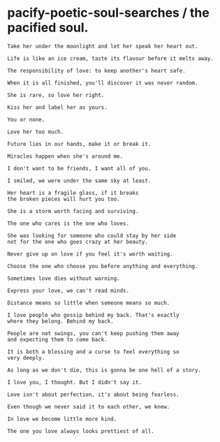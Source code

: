 # pacify-poetic-soul-searches / the pacified soul.

```
Take her under the moonlight and let her speak her heart out.
```

```
Life is like an ice cream, taste its flavour before it melts away.
```

```
The responsibility of love: to keep another's heart safe.
```

```
When it is all finished, you'll discover it was never random.
```

```
She is rare, so love her right.
```

```
Kiss her and label her as yours.
```

```
You or none.
```

```
Love her too much.
```

```
Future lies in our hands, make it or break it.
```

```
Miracles happen when she's around me.
```

```
I don't want to be friends, I want all of you.
```

```
I smiled, we were under the same sky at least.
```

```
Her heart is a fragile glass, if it breaks
the broken pieces will hurt you too.
```

```
She is a storm worth facing and surviving.
```

```
The one who cares is the one who loves.
```

```
She was looking for someone who could stay by her side
not for the one who goes crazy at her beauty.
```

```
Never give up on love if you feel it's worth waiting.
```

```
Choose the one who choose you before anything and everything.
```

```
Sometimes love dies without warning.
```

```
Express your love, we can't read minds.
```

```
Distance means so little when someone means so much.
```

```
I love people who gossip behind my back. That's exactly
where they belong. Behind my back.
```

```
People are not swings, you can't keep pushing them away
and expecting them to come back.
```

```
It is both a blessing and a curse to feel everything so
very deeply.
```

```
As long as we don't die, this is gonna be one hell of a story.
```

```
I love you, I thought. But I didn't say it.
```

```
Love isn't about perfection, it's about being fearless.
```

```
Even though we never said it to each other, we knew. 
```

```
In love we become little more kind.
```

```
The one you love always looks prettiest of all.
```
